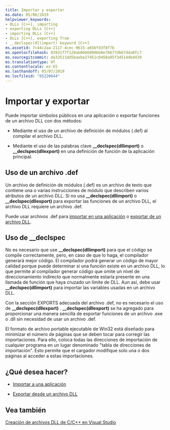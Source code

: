```yaml
---
title: Importar y exportar
ms.date: 05/06/2019
helpviewer_keywords:
- DLLs [C++], importing
- exporting DLLs [C++]
- importing DLLs [C++]
- DLLs [C++], exporting from
- __declspec(dllimport) keyword [C++]
ms.assetid: 7c44c2aa-2117-4cec-9615-a65bfd3f8f7b
ms.openlocfilehash: 03931f7f128ab0666890bb8e76677db67dda8fc7
ms.sourcegitcommit: da32511dd5baebe27451c0458a95f345144bd439
ms.translationtype: HT
ms.contentlocale: es-ES
ms.lasthandoff: 05/07/2019
ms.locfileid: "65220644"
---
```

# <a name="importing-and-exporting"></a>Importar y exportar

Puede importar símbolos públicos en una aplicación o exportar funciones de un archivo DLL con dos métodos:

- Mediante el uso de un archivo de definición de módulos (.def) al compilar el archivo DLL.

- Mediante el uso de las palabras clave **__declspec(dllimport)** o **__declspec(dllexport)** en una definición de función de la aplicación principal.

## <a name="using-a-def-file"></a>Uso de un archivo .def

Un archivo de definición de módulos (.def) es un archivo de texto que contiene una o varias instrucciones de módulo que describen varios atributos de un archivo DLL. Si no usa **__declspec(dllimport)** o **__declspec(dllexport)** para exportar las funciones de un archivo DLL, el archivo DLL requiere un archivo .def.

Puede usar archivos .def para [importar en una aplicación](importing-using-def-files.md) o [exportar de un archivo DLL](exporting-from-a-dll-using-def-files.md).

## <a name="using-__declspec"></a>Uso de __declspec

No es necesario que use **__declspec(dllimport)** para que el código se compile correctamente, pero, en caso de que lo haga, el compilador generará mejor código. El compilador podrá generar un código de mayor calidad porque puede determinar si una función existe en un archivo DLL, lo que permite al compilador generar código que omite un nivel de direccionamiento indirecto que normalmente estaría presente en una llamada de función que haya cruzado un límite de DLL. Aun así, debe usar **__declspec(dllimport)** para importar las variables usadas en un archivo DLL.

Con la sección EXPORTS adecuada del archivo .def, no es necesario el uso de **__declspec(dllexport)** . **__declspec(dllexport)** se ha agregado para proporcionar una manera sencilla de exportar funciones de un archivo .exe o .dll sin necesidad de usar un archivo .def.

El formato de archivo portable ejecutable de Win32 está diseñado para minimizar el número de páginas que se deben tocar para corregir las importaciones. Para ello, coloca todas las direcciones de importación de cualquier programa en un lugar denominado "tabla de direcciones de importación". Esto permite que el cargador modifique solo una o dos páginas al acceder a estas importaciones.

## <a name="what-do-you-want-to-do"></a>¿Qué desea hacer?

- [Importar a una aplicación](importing-into-an-application-using-declspec-dllimport.md)

- [Exportar desde un archivo DLL](exporting-from-a-dll.md)

## <a name="see-also"></a>Vea también

[Creación de archivos DLL de C/C++ en Visual Studio](dlls-in-visual-cpp.md)
